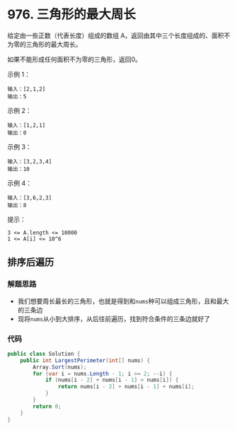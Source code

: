 # 976. 三角形的最大周长
给定由一些正数（代表长度）组成的数组 A，返回由其中三个长度组成的、面积不为零的三角形的最大周长。

如果不能形成任何面积不为零的三角形，返回0。



示例 1：
```
输入：[2,1,2]
输出：5
```
示例 2：
```
输入：[1,2,1]
输出：0
```
示例 3：
```
输入：[3,2,3,4]
输出：10
```
示例 4：
```
输入：[3,6,2,3]
输出：8
```

提示：
```
3 <= A.length <= 10000
1 <= A[i] <= 10^6
```
## 排序后遍历
### 解题思路
+ 我们想要周长最长的三角形，也就是得到和``nums``种可以组成三角形，且和最大的三条边
+ 现将``nums``从小到大排序，从后往前遍历，找到符合条件的三条边就好了

### 代码

```csharp
public class Solution {
    public int LargestPerimeter(int[] nums) {
        Array.Sort(nums);
        for (var i = nums.Length - 1; i >= 2; --i) {
            if (nums[i - 2] + nums[i - 1] > nums[i]) {
                return nums[i - 2] + nums[i - 1] + nums[i];
            }
        }
        return 0;
    }
}
```